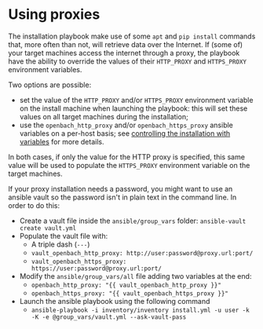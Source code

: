 # Using proxies

The installation playbook make use of some `apt` and `pip install` commands that, more often
than not, will retrieve data over the Internet. If (some of) your target machines access the
internet through a proxy, the playbook have the ability to override the values of their
`HTTP_PROXY` and `HTTPS_PROXY` environment variables.

Two options are possible:
  * set the value of the `HTTP_PROXY` and/or `HTTPS_PROXY` environment variable on
    the install machine when launching the playbook: this will set these values on
    all target machines during the installation;
  * use the `openbach_http_proxy` and/or `openbach_https_proxy` ansible variables
    on a per-host basis; see [controlling the installation with variables](Ansible.md#ansible-variables)
    for more details.

In both cases, if only the value for the HTTP proxy is specified, this same value
will be used to populate the `HTTPS_PROXY` environment variable on the target machines.

If your proxy installation needs a password, you might want to use an ansible vault so the password 
isn't in plain text in the command line. In order to do this:
  * Create a vault file inside the `ansible/group_vars` folder: `ansible-vault create vault.yml`
  * Populate the vault file with:
    * A triple dash (`---`)
    * `vault_openbach_http_proxy: http://user:password@proxy.url:port/` 
    * `vault_openbach_https_proxy: https://user:password@proxy.url:port/`
  * Modify the `ansible/group_vars/all` file adding two variables at the end:
    * `openbach_http_proxy: "{{ vault_openbach_http_proxy }}"` 
    * `openbach_https_proxy: "{{ vault_openbach_https_proxy }}"`
  * Launch the ansible playbook using the following command 
    * `ansible-playbook -i inventory/inventory install.yml -u user -k -K -e @group_vars/vault.yml --ask-vault-pass`

